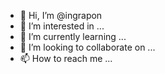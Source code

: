 - 👋 Hi, I’m @ingrapon
- 👀 I’m interested in ...
- 🌱 I’m currently learning ...
- 💞️ I’m looking to collaborate on ...
- 📫 How to reach me ...

<!---
ingrapon/ingrapon is a ✨ special ✨ repository because its `README.md` (this file) appears on your GitHub profile.
You can click the Preview link to take a look at your changes.
--->
